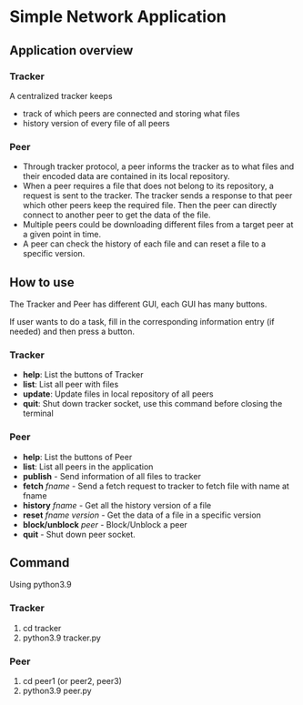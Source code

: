 
# Simple Network Application

## Application overview
### Tracker
A centralized tracker keeps
- track of which peers are connected and storing what files
- history version of every file of all peers
### Peer
- Through tracker protocol, a peer informs the tracker as to what files and their encoded data are contained in its local repository.
- When a peer requires a file that does not belong to its repository, a request is sent to the tracker. The tracker sends a response to that peer which other peers keep the required file. Then the peer can directly connect to another peer to get the data of the file.
- Multiple peers could be downloading different files from a target peer at a given point in time.
- A peer can check the history of each file and can reset a file to a specific version.

## How to use
The Tracker and Peer has different GUI, each GUI has many buttons. 

If user wants to do a task, fill in the corresponding information entry (if needed) and then press a button.
### Tracker 
- **help**: List the buttons of Tracker 
- **list**: List all peer with files
- **update**: Update files in local repository of all peers
- **quit**: Shut down tracker socket, use this command before closing the terminal
### Peer
- **help**: List the buttons of Peer 
- **list**: List all peers in the application
- **publish** - Send information of all files to tracker
- **fetch** *fname* - Send a fetch request to tracker to fetch file with name at fname
- **history** *fname* - Get all the history version of a file
- **reset** *fname version* - Get the data of a file in a specific version
- **block/unblock** *peer* - Block/Unblock a peer
- **quit** - Shut down peer socket.

## Command
Using python3.9
### Tracker 
1. cd tracker
2. python3.9 tracker.py
### Peer
1. cd peer1 (or peer2, peer3)
2. python3.9 peer.py


